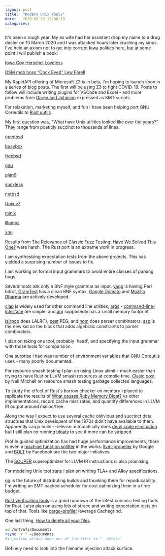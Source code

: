 ```yaml
---
layout: post
title:  "Modern Unix Tools"
date:   2020-02-20 12:38:19
categories: 
---
```

It's been a rough year. My ex wife had her assistant drop my name to a drug dealer on 10 March 2020 and I was attacked hours later crushing my sinus. I've held an axiom not to get into corrupt Iowa politics here, but at some point I will publish a book:

[Iowa Gov Herschel Loveless](https://www.muckrock.com/foi/united-states-of-america-10/fbi-files-on-herschel-loveless-26056/#files)

[DSM mob boss "Cock Eyed" Lew Farell](https://www.muckrock.com/foi/united-states-of-america-10/fbi-lew-farell-26054/#files)

My RapidAPI offering of Microsoft Z3 is in beta, I'm hoping to launch soon in a series of blog posts. The first will be using Z3 to fight COVID-19. Posts to follow will include writing plugins for VSCode and Excel - and more problems from [Garey and Johnson](https://www.amazon.com/Computers-Intractability-NP-Completeness-Mathematical-Sciences/dp/0716710455) expressed as SMT scripts.

For relaxation, marketing myself, and fun I have been helping port GNU Coreutils to [Rust uutils](https://github.com/uutils/coreutils).

My first question was, "What have Unix utilities looked like over the years?" They range from poeticly succinct to thousands of lines.

[openbsd](https://github.com/openbsd/src/tree/master/usr.bin)

[busybox](https://git.busybox.net/busybox/tree/coreutils)

[freebsd](https://github.com/freebsd/freebsd/tree/master/bin)

[gnu](https://github.com/coreutils/coreutils)

[plan9](https://9p.io/sources/plan9/sys/src/cmd/cat.c)

[suckless](https://git.suckless.org/sbase/file/cat.c.html)

[netbsd](https://github.com/NetBSD/src/tree/trunk/bin)

[Unix v7](https://minnie.tuhs.org/cgi-bin/utree.pl?file=V7/usr/src/cmd)

[minix](https://github.com/Stichting-MINIX-Research-Foundation/minix/tree/master/bin)

[illumos](https://github.com/illumos/illumos-gate/tree/master/usr/src/cmd)

[xnu](https://opensource.apple.com/tarballs/shell_cmds/)

Results from [The Relevance of Classic Fuzz Testing: Have We Solved This One?](ftp://ftp.cs.wisc.edu/paradyn/technical_papers/fuzz2020.pdf) were harsh. The Rust port is an extreme work in progress.

I am synthesizing expectation tests from the above projects. This has yielded a surprising number of issues to fix.

I am working on formal input grammars to avoid entire classes of parsing bugs. 

Several tools ask only a BNF style grammar as input. [yagg](https://github.com/coppit/yagg) is having Perl bitrot, [GramTest](https://github.com/codelion/gramtest) has a clean BNF syntax, [Google Domato](https://github.com/googleprojectzero/domato) and [Mozilla Dharma](https://github.com/MozillaSecurity/dharma) are actively developed. 

[clap](https://github.com/clap-rs/clap) is widely used for other command line utilities, [args](https://docs.rs/args/2.2.0/args/) - [command-line-interface](https://lib.rs/command-line-interface) are simple, and [arg](https://github.com/google/argh) supposedly has a small memory footprint.

[lalrpop](https://github.com/lalrpop/lalrpop) does LALR(1), [pest](https://pest.rs) PEG, and [nom](https://github.com/Geal/nom) does parser combinators. [asp](https://github.com/yallop/ocaml-asp) is the new kid on the block that adds algebraic constraints to parser combinators.

I plan on taking one tool, probably 'head', and specifying the input grammar with those tools for comparision. 

One surprise I had was number of environment variables that GNU Coreutils uses - many poorly documented.

For resource smash testing I plan on using Linux ulimit - much easier than trying to have Rust or LLVM smash resources at compile time. [Clasic post](http://neilmitchell.blogspot.com/2015/09/detecting-space-leaks.html) by Neil Mitchell on resource smash testing garbage collected languages.

To study the effect of Rust's borrow checker on memory I planed to replicate the results of [What causes Ruby Memory Bloat?](https://www.joyfulbikeshedding.com/blog/2019-03-14-what-causes-ruby-memory-bloat.html) vs other implementations, record cache miss rates, and quantify differences in LLVM IR output around malloc/free.

Along the way I expect to use several cache oblivious and succinct data structues that Unix developers of the 1970s didn't have available to them. Apparently cargo build --release automatically does [dead code elimination](https://lifthrasiir.github.io/rustlog/why-is-a-rust-executable-large.html)  but I still plan on running [bloaty](https://github.com/google/bloaty) to see if more can be stripped.

Profile guided optimization has had huge performance improvements, there is even a [machine function splitter](http://lists.llvm.org/pipermail/llvm-dev/2020-August/144012.html) in the works. [llvm-propeller](https://github.com/google/llvm-propeller) by Google and [BOLT](https://github.com/facebookincubator/BOLT) by Facebook are the two major initiatives.

The [SOUPER](https://github.com/google/souper) superoptimizer for LLVM IR instructions is also promising.

For modeling Unix tool state I plan on writing TLA+ and Alloy specifications.

[gg](https://github.com/StanfordSNR/gg) is the future of distributing builds and thunking them for repoducability. I'm writing an SMT backed scheduler for cost optimizing them in a time budget.


[Rust verification tools](https://alastairreid.github.io/rust-verification-tools/) is a good rundown of the latest concolic testing tools for Rust. I also plan on using lots of strace and writing expectation tests on top of that. Tools like [cargo-profiler](https://github.com/svenstaro/cargo-profiler) leverage Cachegrind.

One last thing, [How to delete all your files](https://www.reddit.com/r/linux/comments/if1krd/how_to_delete_all_your_files/).

```bash
cd /mnt/nfs/Documents
rsync -r * ~/Documents
#injection attach when one of the files is "--delete"
```
Definely need to look into the filename injection attack surface.




